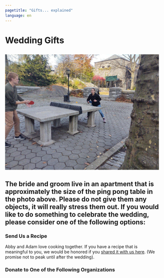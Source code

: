 ```yaml
---
pagetitle: "Gifts... explained"
language: en
---
```


# Wedding Gifts
![Ping pong in the Park](ping-pong.jpg "Abby crushing Adam.")
----------------------------------

## The bride and groom live in an apartment that is approximately the size of the ping pong table in the photo above. Please do not give them any objects, it will really stress them out. If you would like to do something to celebrate the wedding, please consider one of the following options:

### Send Us a Recipe
Abby and Adam love cooking together. If you have a recipe that is meaningful to you, we would be honored if you [shared it with us here](https://docs.google.com/forms/d/e/1FAIpQLSflDsgaINNFb1mQ5RrbVeKXHBI4n04-NO79r2ZZ8d_cg_YUjQ/viewform?usp=sf_link). (We promise not to peak until after the wedding).


### Donate to One of the Following Organizations


